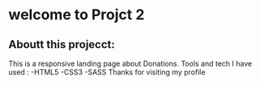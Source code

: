 # welcome to Projct 2
## Aboutt this projecct:
This is a responsive landing page about Donations. Tools and tech I have used :
-HTML5
-CSS3
-SASS
Thanks for visiting my profile